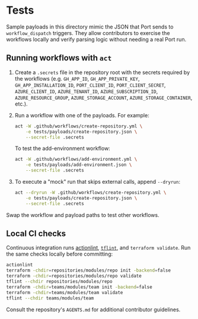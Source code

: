 # Tests

Sample payloads in this directory mimic the JSON that Port sends to
`workflow_dispatch` triggers. They allow contributors to exercise the
workflows locally and verify parsing logic without needing a real Port
run.

## Running workflows with `act`

1. Create a `.secrets` file in the repository root with the secrets
   required by the workflows (e.g. `GH_APP_ID`,
   `GH_APP_PRIVATE_KEY`, `GH_APP_INSTALLATION_ID`, `PORT_CLIENT_ID`,
   `PORT_CLIENT_SECRET`, `AZURE_CLIENT_ID`, `AZURE_TENANT_ID`,
   `AZURE_SUBSCRIPTION_ID`, `AZURE_RESOURCE_GROUP`,
   `AZURE_STORAGE_ACCOUNT`, `AZURE_STORAGE_CONTAINER`, etc.).

2. Run a workflow with one of the payloads. For example:

   ```bash
   act -W .github/workflows/create-repository.yml \
       -e tests/payloads/create-repository.json \
       --secret-file .secrets
   ```

   To test the add-environment workflow:

   ```bash
   act -W .github/workflows/add-environment.yml \
       -e tests/payloads/add-environment.json \
       --secret-file .secrets
   ```

3. To execute a "mock" run that skips external calls, append
   `--dryrun`:

   ```bash
   act --dryrun -W .github/workflows/create-repository.yml \
       -e tests/payloads/create-repository.json \
       --secret-file .secrets
   ```

Swap the workflow and payload paths to test other workflows.

## Local CI checks

Continuous integration runs [actionlint](https://github.com/rhysd/actionlint),
[`tflint`](https://github.com/terraform-linters/tflint),
and `terraform validate`. Run the same checks locally before committing:

```bash
actionlint
terraform -chdir=repositories/modules/repo init -backend=false
terraform -chdir=repositories/modules/repo validate
tflint --chdir repositories/modules/repo
terraform -chdir=teams/modules/team init -backend=false
terraform -chdir=teams/modules/team validate
tflint --chdir teams/modules/team
```

Consult the repository's `AGENTS.md` for additional contributor
guidelines.

